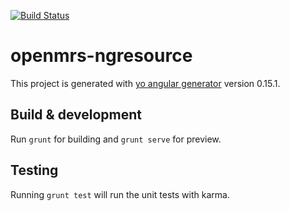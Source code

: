 [![Build Status](https://travis-ci.org/AMPATH/openmrs-ngresource.svg?branch=master)](https://travis-ci.org/AMPATH/openmrs-ngresource)
# openmrs-ngresource

This project is generated with [yo angular generator](https://github.com/yeoman/generator-angular)
version 0.15.1.

## Build & development

Run `grunt` for building and `grunt serve` for preview.

## Testing

Running `grunt test` will run the unit tests with karma.
